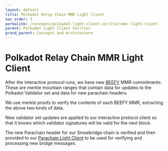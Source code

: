 ```yaml
---
layout: default
title: Polkadot Relay Chain MMR Light Client
nav_order: 3
permalink: /concepts/polkadot-light-client-verifier/mmr-light-client
parent: Polkadot Light Client Verifier
grand_parent: Concepts and Architecture
---
```

# Polkadot Relay Chain MMR Light Client

After the interactive protocol runs, we have new [BEEFY](https://github.com/paritytech/grandpa-bridge-gadget) MMR commitments. These are merkle mountain ranges that contain data for updates to the Polkadot Validator set and data for new parachain headers.

We use merkle proofs to verify the contents of each BEEFY MMR, extracting the above two kinds of data.

New validator set updates are applied to our interactive protocol client so that it knows which validator signatures will be valid for the next block.

The new Parachain header for our Snowbridge chain is verified and then provided to our [Parachain Light Client](/concepts/polkadot-light-client-verifier/parachain-light-client) to be used for verifying and processing new bridge messages.
